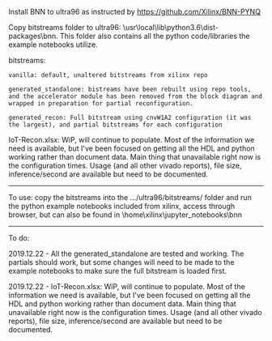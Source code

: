 Install BNN to ultra96 as instructed by  https://github.com/Xilinx/BNN-PYNQ

Copy bitstreams folder to ultra96:  \usr\local\lib\python3.6\dist-packages\bnn. This folder also contains all the python code/libraries the example notebooks utilize.

bitstreams:

	vanilla: default, unaltered bitstreams from xilinx repo
	
	generated_standalone: bistreams have been rebuilt using repo tools, and the accelerator module has been removed from the block diagram and wrapped in preparation for partial reconfiguration.
	
	generated_recon: Full bitstream using cnvW1A2 configuration (it was the largest), and partial bitstreams for each configuration

IoT-Recon.xlsx: WiP, will continue to populate. Most of the information we need is available, but I've been focused on getting all the HDL and python working rather than document data. Main thing that unavailable right now is the configuration times. Usage (and all other vivado reports), file size, inference/second are available but need to be documented.

----------------

To use: copy the bitstreams into the .../ultra96/bitstreams/ folder and run the python example notebooks included from xilinx, access through browser, but can also be found in \home\xilinx\jupyter_notebooks\bnn

----------------

To do:

2019.12.22 - All the generated_standalone are tested and working. The partials should work, but some changes will need to be made to the example notebooks to make sure the full bitstream is loaded first.

2019.12.22 - IoT-Recon.xlsx: WiP, will continue to populate. Most of the information we need is available, but I've been focused on getting all the HDL and python working rather than document data. Main thing that unavailable right now is the configuration times. Usage (and all other vivado reports), file size, inference/second are available but need to be documented.
